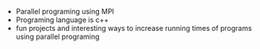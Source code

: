 - Parallel programing using MPI
- Programing language is c++
- fun projects and interesting ways to 
  increase running times of programs
  using parallel programing
